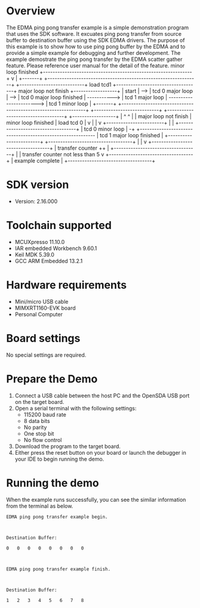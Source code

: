 Overview
========
The EDMA ping pong transfer example is a simple demonstration program that uses the SDK software.
It excuates ping pong transfer from source buffer to destination buffer using the SDK EDMA drivers.
The purpose of this example is to show how to use ping pong buffer by the EDMA and to provide a simple example for
debugging and further development.
The example demostrate the ping pong transfer by the EDMA scatter gather feature.
Please reference user manual for the detail of the feature.
                                                                                                                                                                     minor loop finished
                                                                                                                                 +--------------------------------------------------------------+
                                                                                                                                 v                                                              |
+-------+     +---------------------------------------------------------------+     +---------------------------+  load tcd1   +-----------------------------------+  major loop not finish   +------------------+
| start | --> |                       tcd 0 major loop                        | --> | tcd 0 major loop finished | -----------> |         tcd 1 major loop          | -----------------------> | tcd 1 minor loop |
+-------+     +---------------------------------------------------------------+     +---------------------------+              +-----------------------------------+                          +------------------+
                |                         ^                       ^                                                              |
                | major loop not finish   | minor loop finished   | load tcd 0                                                   |
                v                         |                       |                                                              v
              +------------------------+  |                       |                                                            +-----------------------------------+
              |    tcd 0 minor loop    | -+                       +----------------------------------------------------------- |     tcd 1 major loop finished     |
              +------------------------+                                                                                       +-----------------------------------+
                                                                                                                                 |
                                                                                                                                 |
                                                                                                                                 v
                                                                                                                               +-----------------------------------+
                                                                                                                               |        transfer counter ++        |
                                                                                                                               +-----------------------------------+
                                                                                                                                 |
                                                                                                                                 | transfer counter not less than 5
                                                                                                                                 v
                                                                                                                               +-----------------------------------+
                                                                                                                               |         example complete          |
                                                                                                                               +-----------------------------------+

SDK version
===========
- Version: 2.16.000

Toolchain supported
===================
- MCUXpresso  11.10.0
- IAR embedded Workbench  9.60.1
- Keil MDK  5.39.0
- GCC ARM Embedded  13.2.1

Hardware requirements
=====================
- Mini/micro USB cable
- MIMXRT1160-EVK board
- Personal Computer

Board settings
==============
No special settings are required.

Prepare the Demo
================
1.  Connect a USB cable between the host PC and the OpenSDA USB port on the target board.
2.  Open a serial terminal with the following settings:
    - 115200 baud rate
    - 8 data bits
    - No parity
    - One stop bit
    - No flow control
3.  Download the program to the target board.
4.  Either press the reset button on your board or launch the debugger in your IDE to begin running the demo.

Running the demo
================
When the example runs successfully, you can see the similar information from the terminal as below.
~~~~~~~~~~~~~~~~~~~~~
EDMA ping pong transfer example begin.



Destination Buffer:

0   0   0   0   0   0   0   0



EDMA ping pong transfer example finish.



Destination Buffer:

1   2   3   4   5   6   7   8
~~~~~~~~~~~~~~~~~~~~~


